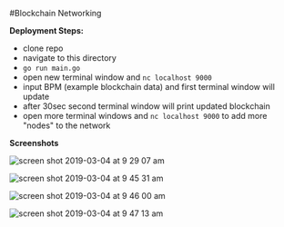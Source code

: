 #Blockchain Networking

**Deployment Steps:**

- clone repo
- navigate to this directory
- `go run main.go`
- open new terminal window and `nc localhost 9000`
- input BPM (example blockchain data) and first terminal window will update
- after 30sec second terminal window will print updated blockchain
- open more terminal windows and `nc localhost 9000` to add more "nodes" to the network

**Screenshots**

![screen shot 2019-03-04 at 9 29 07 am](https://user-images.githubusercontent.com/17554983/53744780-50cff080-3e63-11e9-94e1-893417b4c00c.png)

![screen shot 2019-03-04 at 9 45 31 am](https://user-images.githubusercontent.com/17554983/53744841-70ffaf80-3e63-11e9-83bd-d9351e049e52.png)

![screen shot 2019-03-04 at 9 46 00 am](https://user-images.githubusercontent.com/17554983/53744878-896fca00-3e63-11e9-960a-2708307ef755.png)

![screen shot 2019-03-04 at 9 47 13 am](https://user-images.githubusercontent.com/17554983/53744896-94c2f580-3e63-11e9-9056-139b122f9394.png)
